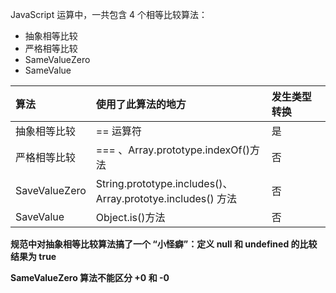 JavaScript 运算中，一共包含 4 个相等比较算法：

* 抽象相等比较
* 严格相等比较
* SameValueZero
* SameValue




|算法|使用了此算法的地方|发生类型转换|
|:----|:----|:----|
|抽象相等比较|== 运算符|是|
|严格相等比较|=== 、Array.prototype.indexOf()方法|否|
|SaveValueZero|String.prototype.includes()、<br>Array.prototye.includes() 方法|否|
|SaveValue|Object.is()方法|否|


**规范中对抽象相等比较算法搞了一个 “小怪癖”：定义 null 和 undefined 的比较结果为 true**

**SameValueZero 算法不能区分 +0 和 -0**

